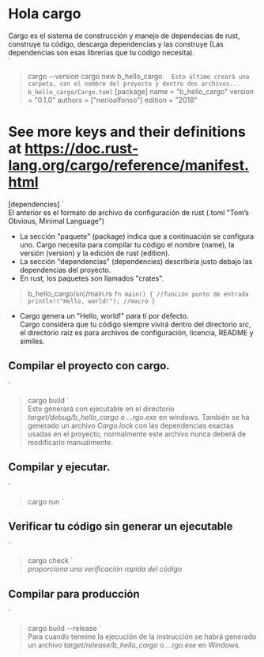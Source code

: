 # Hola cargo
Cargo es el sistema de construcción y manejo de dependecias de rust, construye tu código, descarga dependencias y las construye (Las dependencias son esas librerias que tu código necesita).  
`
> cargo --version
> cargo new b_hello_cargo
`  
Esto último creará una carpeta, con el nombre del proyecto y dentro dos archivos...
> b_hello_cargo/Cargo.toml
`
[package]
name = "b_hello_cargo"
version = "0.1.0"
authors = ["nerioalfonso"]
edition = "2018"

# See more keys and their definitions at https://doc.rust-lang.org/cargo/reference/manifest.html

[dependencies]
`  
El anterior es el formato de archivo de configuración de rust (.toml "Tom’s Obvious, Minimal Language")   
- La sección "paquete" (package) indica que a continuación se configura uno. Cargo necesita para compilar tu código el nombre (name), la versión (version) y la edición de rust (edition).
- La sección "dependencias" (dependencies) describiría justo debajo las dependencias del proyecto.
- En rust, los paquetes son llamados "crates".
> b_hello_cargo/src/main.rs
`
fn main() { //función punto de entrada
    println!("Hello, world!"); //macro
}
`  
- Cargo genera un "Hello, world!" para tí por defecto.  
Cargo considera que tu código siempre vivirá dentro del directorio *src*, el directorio raíz es para archivos de configuración, licencia, README y similes.  
## Compilar el proyecto con cargo.
`
> cargo build
`  
Esto generará con ejecutable en el directorio *target/debug/b_hello_cargo* o *...rgo.exe* en windows.
También se ha generado un archivo *Cargo.lock* con las dependencias exactas usadas en el proyecto, normalmente este archivo nunca deberá de modificarlo manualmente.  
## Compilar y ejecutar.
`
> cargo run
`  
## Verificar tu código sin generar un ejecutable
`
> cargo check
`  
*proporciona una verificación rapida del código*
## Compilar para producción
`
> cargo build --release
`  
Para cuando termine la ejecución de la instrucción se habrá generado un archivo *target/release/b_hello_cargo* o *...rgo.exe* en Windows.